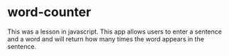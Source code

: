 # word-counter

This was a lesson in javascript.  This app allows users to enter a sentence and a word and will return how many times the word appears in the sentence.
